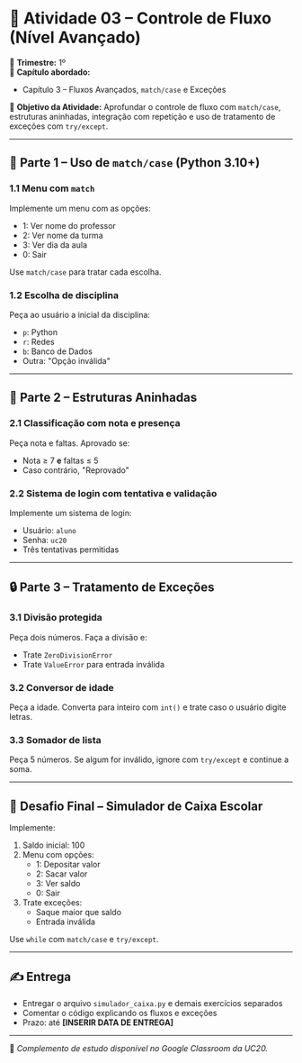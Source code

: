 # 🧪 Atividade 03 – Controle de Fluxo (Nível Avançado)

📅 **Trimestre:** 1º  
📘 **Capítulo abordado:**  
- Capítulo 3 – Fluxos Avançados, `match/case` e Exceções

🎯 **Objetivo da Atividade:**
Aprofundar o controle de fluxo com `match/case`, estruturas aninhadas, integração com repetição e uso de tratamento de exceções com `try/except`.

---

## 🎯 Parte 1 – Uso de `match/case` (Python 3.10+)

### 1.1 Menu com `match`
Implemente um menu com as opções:
- 1: Ver nome do professor
- 2: Ver nome da turma
- 3: Ver dia da aula
- 0: Sair

Use `match/case` para tratar cada escolha.

### 1.2 Escolha de disciplina
Peça ao usuário a inicial da disciplina:
- `p`: Python
- `r`: Redes
- `b`: Banco de Dados
- Outra: "Opção inválida"

---

## 🧩 Parte 2 – Estruturas Aninhadas

### 2.1 Classificação com nota e presença
Peça nota e faltas. Aprovado se:
- Nota ≥ 7 **e** faltas ≤ 5
- Caso contrário, "Reprovado"

### 2.2 Sistema de login com tentativa e validação
Implemente um sistema de login:
- Usuário: `aluno`
- Senha: `uc20`
- Três tentativas permitidas

---

## 🔒 Parte 3 – Tratamento de Exceções

### 3.1 Divisão protegida
Peça dois números. Faça a divisão e:
- Trate `ZeroDivisionError`
- Trate `ValueError` para entrada inválida

### 3.2 Conversor de idade
Peça a idade. Converta para inteiro com `int()` e trate caso o usuário digite letras.

### 3.3 Somador de lista
Peça 5 números. Se algum for inválido, ignore com `try/except` e continue a soma.

---

## 🧠 Desafio Final – Simulador de Caixa Escolar

Implemente:

1. Saldo inicial: 100
2. Menu com opções:
   - 1: Depositar valor
   - 2: Sacar valor
   - 3: Ver saldo
   - 0: Sair
3. Trate exceções:
   - Saque maior que saldo
   - Entrada inválida

Use `while` com `match/case` e `try/except`.

---

## ✍️ Entrega

- Entregar o arquivo `simulador_caixa.py` e demais exercícios separados
- Comentar o código explicando os fluxos e exceções
- Prazo: até **[INSERIR DATA DE ENTREGA]**

---

🔗 *Complemento de estudo disponível no Google Classroom da UC20.*